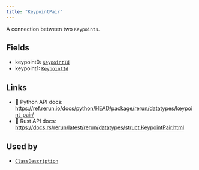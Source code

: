 ```yaml
---
title: "KeypointPair"
---
```


A connection between two `Keypoints`.

## Fields

* keypoint0: [`KeypointId`](../datatypes/keypoint_id.md)
* keypoint1: [`KeypointId`](../datatypes/keypoint_id.md)

## Links
 * 🐍 Python API docs: https://ref.rerun.io/docs/python/HEAD/package/rerun/datatypes/keypoint_pair/
 * 🦀 Rust API docs: https://docs.rs/rerun/latest/rerun/datatypes/struct.KeypointPair.html


## Used by

* [`ClassDescription`](../datatypes/class_description.md)
